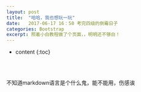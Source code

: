 ```yaml
---
layout: post
title:  "哈哈，我也想玩一玩"
date:   2017-06-17 16：50 考完四级的倒霉日子
categories: Bootstrap
excerpt: 照着小白教程做了个页面，，明明还不够白！
---
```


* content
{:toc}









<br>
<br>


不知道markdown语言是个什么鬼，能不能用，伤感诶  



<br>
<br>


